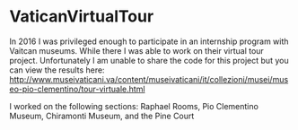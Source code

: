 # VaticanVirtualTour
In 2016 I was privileged enough to participate in an internship program with Vaitcan museums.  While there I was able to work on their virtual tour project. Unfortunately I am unable to share the code for this project but you can view the results here: http://www.museivaticani.va/content/museivaticani/it/collezioni/musei/museo-pio-clementino/tour-virtuale.html

I worked on the following sections: Raphael Rooms, Pio Clementino Museum, Chiramonti Museum, and the Pine Court
